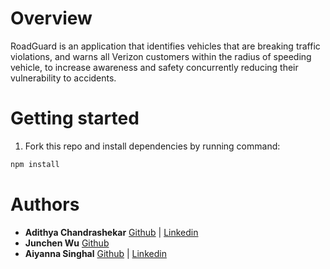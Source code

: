 # Overview

RoadGuard is an application that identifies vehicles that are breaking traffic violations, and warns all Verizon customers within the radius of speeding vehicle, to increase awareness and safety concurrently reducing their vulnerability to accidents.

# Getting started

1. Fork this repo and install dependencies by running command:

```sh
npm install
```

# Authors

- **Adithya Chandrashekar** [Github](https://github.com/addychandrashekar) | [Linkedin](https://www.linkedin.com/in/addyc/)
- **Junchen Wu** [Github](https://github.com/devJunchenWu)
- **Aiyanna Singhal** [Github](https://github.com/AiyannaSinghal) | [Linkedin](https://www.linkedin.com/in/aiyanna-singhal-43b282213/)